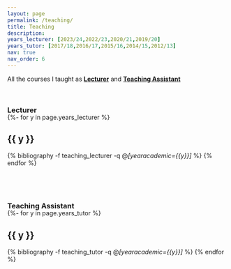 ```yaml
---
layout: page
permalink: /teaching/
title: Teaching
description: 
years_lecturer: [2023/24,2022/23,2020/21,2019/20]
years_tutor: [2017/18,2016/17,2015/16,2014/15,2012/13]
nav: true
nav_order: 6
---
```



<p markdown="1"> 
All the courses I taught as <a href="#lecturer"><b>Lecturer</b></a> and
<a href="#tutor"><b>Teaching Assistant</b></a>
</p>




<div class="publications">



<a id="lecturer"><h3 style="margin-top: 3.3rem; margin-bottom: -1.0rem;"><b>Lecturer</b></h3></a>

{%- for y in page.years_lecturer %}    
    <h2 class="year">{{ y }}</h2>
        {% bibliography -f teaching_lecturer -q @*[yearacademic={{y}}]* %}
{% endfor %}





<a id="tutor"><h3 style="margin-top: 5rem; margin-bottom: -1.0rem;"><b>Teaching Assistant</b></h3></a>

{%- for y in page.years_tutor %}    
    <h2 class="year">{{ y }}</h2>
        {% bibliography -f teaching_tutor -q @*[yearacademic={{y}}]* %}
{% endfor %}


</div>

